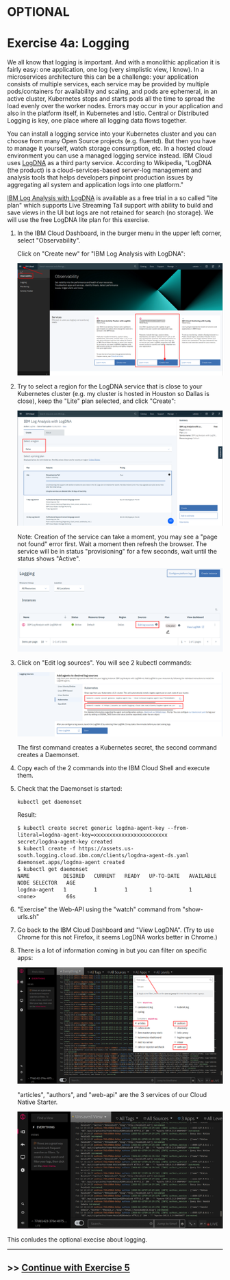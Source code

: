 # OPTIONAL
# Exercise 4a: Logging

We all know that logging is important. And with a monolithic application it is fairly easy: one application, one log (very simplistic view, I know). In a microservices architecture this can be a challenge: your application consists of multiple services, each service may be provided by multiple pods/containers for availability and scaling, and pods are ephemeral, in an active cluster, Kubernetes stops and starts pods all the time to spread the load evenly over the worker nodes. Errors may occur in your application and also in the platform itself, in Kubernetes and Istio. Central or Distributed Logging is key, one place where all logging data flows together. 

You can install a logging service into your Kubernetes cluster and you can choose from many Open Source projects (e.g. fluentd). But then you have to manage it yourself, watch storage consumption, etc. In a hosted cloud environment you can use a managed logging service instead. IBM Cloud uses [LogDNA](http://www.logdna.com/) as a third party service. According to Wikipedia, "LogDNA (the product) is a cloud-services-based server-log management and analysis tools that helps developers pinpoint production issues by aggregating all system and application logs into one platform."

[IBM Log Analysis with LogDNA](https://cloud.ibm.com/catalog/services/ibm-log-analysis-with-logdna) is available as a free trial in a so called "lite plan" which supports Live Streaming Tail support with ability to build and save views in the UI but logs are not retained for search (no storage). We will use the free LogDNA lite plan for this exercise.

1. In the IBM Cloud Dashboard, in the burger menu in the upper left corner, select "Observability".

    Click on "Create new" for "IBM Log Analysis with LogDNA":

    ![obs-logdna](../images/logdna-obs.png)


1. Try to select a region for the LogDNA service that is close to your Kubernetes cluster (e.g. my cluster is hosted in Houston so Dallas is close), keep the "Lite" plan selected, and click "Create": 

    ![logdna create](../images/logdna-create.png)

    Note: Creation of the service can take a moment, you may see a "page not found" error first. Wait a moment then refresh the browser. The service will be in status "provisioning" for a few seconds, wait until the status shows "Active".

    ![logdna-instance](../images/logdna-instance.png)

1. Click on "Edit log sources". You will see 2 kubectl commands:

    ![logdna-kubectl](../images/logdna-kubectl.png)

    The first command creates a Kubernetes secret, the second command creates a Daemonset.

1. Copy each of the 2 commands into the IBM Cloud Shell and execute them.

1. Check that the Daemonset is started:

    ```
    kubectl get daemonset
    ```

    Result:

    ```
    $ kubectl create secret generic logdna-agent-key --from-literal=logdna-agent-key=xxxxxxxxxxxxxxxxxxxxxxxx
    secret/logdna-agent-key created
    $ kubectl create -f https://assets.us-south.logging.cloud.ibm.com/clients/logdna-agent-ds.yaml                   
    daemonset.apps/logdna-agent created
    $ kubectl get daemonset
    NAME           DESIRED   CURRENT   READY   UP-TO-DATE   AVAILABLE   NODE SELECTOR   AGE
    logdna-agent   1         1         1       1            1           <none>          66s
    ```

 1. "Exercise" the Web-API using the "watch" command from "show-urls.sh"  

 1. Go back to the IBM Cloud Dashboard and "View LogDNA". (Try to use Chrome for this not Firefox, it seems LogDNA works better in Chrome.)

 1. There is a lot of information coming in but you can filter on specific apps:

    ![logdna-filter-cns](../images/logdna-filter-cns.png)

    "articles", "authors", and "web-api" are the 3 services of our Cloud Native Starter.

    ![logdna-filtered](../images/logdna-filtered.png)


This conludes the optional execise about logging.

---

## >> [Continue with Exercise 5](exercise5.md)